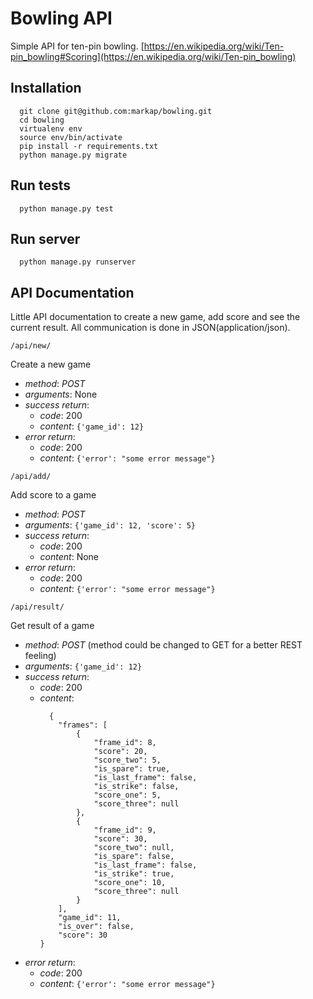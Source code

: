   
# Bowling  API

Simple API for ten-pin bowling. 
[https://en.wikipedia.org/wiki/Ten-pin_bowling#Scoring](https://en.wikipedia.org/wiki/Ten-pin_bowling)

## Installation
```
  git clone git@github.com:markap/bowling.git
  cd bowling
  virtualenv env
  source env/bin/activate
  pip install -r requirements.txt
  python manage.py migrate
```

## Run tests
```
  python manage.py test
```

## Run server
```
  python manage.py runserver
```

## API Documentation

Little API documentation to create a new game, add score and see the current result.
All communication is done in JSON(application/json).

`/api/new/`

Create a new game
 - *method*: *POST*
 - *arguments*: None
 - *success return*:
    - *code*: 200
    - *content*: `{'game_id': 12}`
 - *error return*:
    - *code*: 200
    - *content*: `{'error': "some error message"}`
 
 `/api/add/`

Add score to a game
 - *method*: *POST*
 - *arguments*: `{'game_id': 12, 'score': 5}`
 - *success return*:
    - *code*: 200
    - *content*: None
 - *error return*:
    - *code*: 200
    - *content*: `{'error': "some error message"}`
    
 `/api/result/`

Get result of a game

 - *method*: *POST* (method could be changed to GET for a better REST feeling)
 - *arguments*: `{'game_id': 12}`
 - *success return*:
    - *code*: 200
    - *content*: 
        ```
          {
            "frames": [
                {
                    "frame_id": 8,
                    "score": 20,
                    "score_two": 5,
                    "is_spare": true,
                    "is_last_frame": false,
                    "is_strike": false,
                    "score_one": 5,
                    "score_three": null
                },
                {
                    "frame_id": 9,
                    "score": 30,
                    "score_two": null,
                    "is_spare": false,
                    "is_last_frame": false,
                    "is_strike": true,
                    "score_one": 10,
                    "score_three": null
                }
            ],
            "game_id": 11,
            "is_over": false,
            "score": 30
        }
        ```
 - *error return*:
    - *code*: 200
    - *content*: `{'error': "some error message"}`
 

